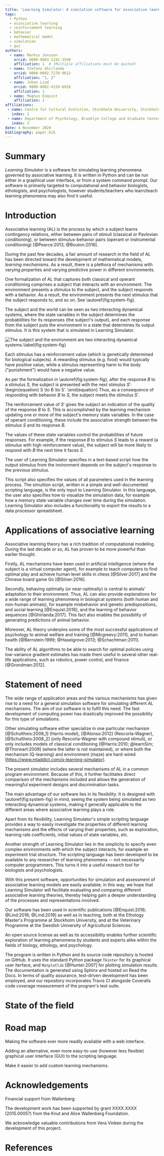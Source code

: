 ```yaml
---
title: 'Learning Simulator: A simulation software for associative learning'
tags:
  - Python
  - associative learning
  - reinforcement learning
  - behavior
  - mathematical model
  - simulation
  - gui
authors:
  - name: Markus Jonsson
    orcid: 0000-0003-1242-3599
    affiliation: 1  # (Multiple affiliations must be quoted)
  - name: Stefano Ghirlanda
    orcid: 0000-0002-7270-9612
    affiliation: "1, 2"
  - name: Johan Lind
    orcid: 0000-0002-4159-6926
    affiliation: 1
  - name: Magnus Enquist
    affiliation: 1
affiliations:
 - name: Centre for Cultural Evolution, Stockholm University, Stockholm, Sweden
   index: 1
 - name: Department of Psychology, Brooklyn College and Graduate Center, CUNY, New York, NY, USA
   index: 2
date: 4 November 2020
bibliography: paper.bib
---
```


# Summary

*Learning Simulator* is a software for simulating learning phenomena governed by
associative learning. It is written in Python and can be run either in a graphical
user interface, or from a system command prompt. 
Our software is primarily targeted to computational and behavior biologists, ethologists,
and psychologists, however students/teachers who learn/teach learning phenomena may also
find it useful.

# Introduction

<!---
Associative learning is the ability of organisms to acquire knowledge about environmental contingencies between stimuli, responses, and outcomes
-->

Associative learning (AL) is the process by which a subject learns contingency
relations, either between pairs of stimuli (classical or Pavlovian conditioning),
or between stimulus-behavior pairs (operant or instrumental conditioning)
[@Pearce:2013; @Bouton:2016]. 

During the past few decades, a fair amount of research in
the field of AL has been directed toward the development
of mathematical models, *learning mechanisms*. As a result, there is a plethora
of mechanisms with varying properties and varying predictive power in
different environments.

<!--- Here we formalize associative learning experiments.-->
One formalization of AL that captures both classical and operant conditioning
comprises a subject that interacts with an environment.
The environment presents a stimulus to the subject, and the subject responds
with a behavior. As a result, the environment presents the next stimulus
that the subject responds to, and so on. See \autoref{fig:system-fig}.

The subject and the world can be seen as two interacting dynamical systems,
where the state variables in the subject determines the probabilities for
its responses (the subject's output), and each response from the subject puts the environment
in a state that determines its output stimulus. It is this system that is
simulated in Learning Simulator.

![The subject and the environment are two interacting dynamical systems.\label{fig:system-fig}](system-fig.png)

Each stimulus has a reinforcement value (which is genetically determined for
biological subjects). A rewarding stimulus (e.g. food) would typically have
positive value, while a stimulus representing harm to the body ("punishment")
would have a negative value.

As per the formalization in \autoref{fig:system-fig}, after the response $B$ to a stimulus $S$, the subject is presented with the next stimulus $S'$:
\begin{equation}
S \to B \to S'.
\end{equation}
Thus, as a consequence of responding with behavior $B$ to $S$, the subject meets
the stimulus $S'$.
<!---
This stimulus has a 
reinforcement value (typically a "reward" or "punishment") that the subject receives
-->
The reinforcement value of $S'$ gives the subject an indication of the quality of the response $B$ to $S$. 
This is accomplished by the learning mechanism updating one or more of
the subject's memory state
variables. In the case of operant conditioning, these include the associative strength between the stimulus $S$
and its response $B$. 
<!---
the behavior with which the subject responded.
-->
The values of these state variables control the
probabilities of future responses. For example, if the response $B$ to stimulus $S$
leads to a reward (a stimulus with high reinforcement value), the subject will be more likely to respond with $B$ the next
time it faces $S$.

The user of Learning Simulator specifies in a text-based script how the output
stimulus from the invironment depends on the subject's response to the previous stimulus.
<!---
Conversely, `Learning Simulator` also implements the stochastic decision
function that determines how the subject's response depends on the presented
stimulus.
-->
This script also specifies the values of all parameters used
in the learning process.
The simultion script, written in a simple and well-documented scripting language,
is the only input to Learning Simulator. In this language,
the user also specifies how to visualize the simulation data,
for example how a memory state variable changes over time during the simulation.
Learning Simulator also includes a functionality to export the results to a data processor spreadsheet.


# Applications of associative learning

Associative learning theory has a rich tradition of computational modeling.
During the last decade or so, AL has proven to be more powerful than earlier thought.

Firstly, AL mechanisms have been used in artificial intelligence (where the subject is
a virtual computer agent),
for example to teach computers to find optimal play and achieve human
level skills in chess [@Silver:2017] and the Chinese board game Go [@Silver:2016].

Secondly, behaving optimally (or near-optimally) is central to animals' adaptation
to their environment. Thus, AL can also provide explanations for a wide range of
learning phenomena in biological systems (both human and non-human
animals), for example misbehavior and genetic predispositions, and
social learning [@Enquist:2016], and the learning of behavior sequences
[@Ghirlanda:2017]. This fact also enables the possibility of generating
predictions of animal behavior.

Moreover, AL theory underpins some of the most successful applications
of psychology to animal welfare and training [@Mcgreevy:2011], and to
human health [@Bernstein:1999; @Haselgrove:2013; @Schachtman:2011].

The ability of AL algorithms to be able to search for optimal policies using
low-variance gradient estimates has made them useful in several other real-life
applications, such as robotics, power control, and finance [@Grondman:2012].

# Statement of need

The wide range of application areas and the various mechanisms
has given rise to a need
for a general simulation software for simulating different AL mechanisms.
The aim of our software is to fulfil this need.
The fast development of computing power has drastically improved the possibility
for this type of simulations.

Other simulating software either specialize in one particular
mechanism [@Schultheis:2008_1]  (Harris model), [@Alonso:2012]  (Rescorla-Wagner),
[@Schultheis:2008_2]  (only Rescorla-Wagner with compound stimuli),
or only includes models of classical conditioning [@Harris:2010; @learnSim; @Thorwart:2009] 
(where the latter is not maintained),
or where both the mechanism (Q-learning) and environment (maze) are hard-wired [https://www.mladdict.com/q-learning-simulator].

The present simulator includes
several mechanisms of AL in a common program environment.
Because of this, it further facilitates direct comparison of
the mechanisms included and allows the generation of meaningful
experiment designs and discrimination tasks.

The main advantage of our software lies in its flexibility. It is designed with \autoref{fig:system-fig}
in mind, seeing the system being simulated as two interacting dynamical systems,
making it generally applicable to the different areas where associative learning plays a role.

Apart from its flexibility, Learning Simulator's simple scripting language provides a way to easily investigate
the properties of different learning mechanisms and the effects of varying their properties, such as
exploration, learning rate coefficients, initial values of state variables, etc. 

Another strength of Learning Simulator lies in the simplicity to specify even complex
environments with which the subject interacts, for example an experiment trial structure. The scripting language has been
developed to be available to any researcher of learning phenomena -- not necessarily
computer programmers. This turns it into a useful research tool for biologists and
psychologists.

<!---
, which enables scientific exploration of learning phenomena by students
and experts alike.
-->

With this present software, opportunities for simulation
and assessment of associative learning models are easily available; in this
way, we hope that Learning Simulator will facilitate evaluating and
comparing different associative learning theories, thereby
helping gain a deeper understanding of the processes and
representations involved.

Our software has been
used in scientific publications [@Enquist:2016; @Lind:2018; @Lind:2019]
as well as in teaching, 
both at the Ethology Master's Programme at Stockholm University, and
at the Veterinary Programme at the Swedish University of Agricultural Sciences.

<!---
Our software can also potentially be applied to animal welfare in terms of experiment planning,
and understanding/avoiding stereotypic behavior,
as well as in clinical psychology in terms of planning of treatments for phobias, for example.

An open source license as well as its accessibility recommend `Learning Simulator` as a practical tool for biology, ethology, and
psychology students
enables scientific exploration of learning phenomena by students
and experts alike.
-->

An open source license as well as its accessibility enables further scientific exploration of learning phenomena by students
and experts alike within the fields of biology, ethology, and psychology.

The program is written in Python and its source code repository is hosted on GitHub. It uses the standard Python package `Tkinter` for its graphical user iterface, and `Matplotlib` [@Hunter:2007]
for plotting simulation results. The documentation is generated using Sphinx and hosted on Read the Docs.
In terms of quality assurance, test-driven development has been employed, and
our repository incorporates Travis CI alongside Coveralls code coverage measurement of the program's test suite.

# State of the field


<!---
 finding the balance between exploration and exploitation, time to convergence,
 been used in animal learning studies
 to explain flexible behavior in non-human animals.
 A wide range of learning phenomena
-->

<!---
# Citations

Citations to entries in paper.bib should be in
[rMarkdown](http://rmarkdown.rstudio.com/authoring_bibliographies_and_citations.html)
format.

If you want to cite a software repository URL (e.g. something on GitHub without a preferred
citation) then you can do it with the example BibTeX entry below for @fidgit.

For a quick reference, the following citation commands can be used:
- `@author:2001`  ->  "Author et al. (2001)"
- `[@author:2001]` -> "(Author et al., 2001)"
- `[@author1:2001; @author2:2001]` -> "(Author1 et al., 2001; Author2 et al., 2002)"
-->

# Road map

Making the software ever more readily available with a web interface.

Adding an alternative, even more easy-to-use (however less flexible) graphical user interface (GUI) to the scripting language.

Make it easier to add custom learning mechanisms.


# Acknowledgements

Financial support from Wallenberg:

The development work has been supported by grant XXXX.XXXX (2015.0005?) from the Knut and Alice Wallenberg Foundation.

We acknowledge valuable contributions from Vera Vinken during the development of this project.


# References
